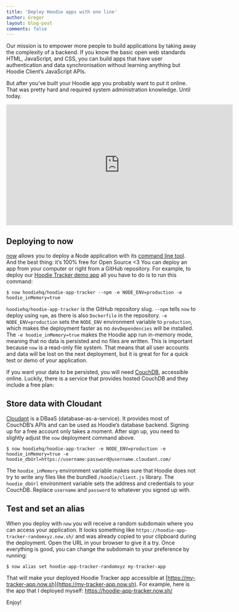 ```yaml
---
title: 'Deploy Hoodie apps with one line'
author: Gregor
layout: blog-post
comments: false
---
```


Our mission is to empower more people to build applications by taking away the complexity of a backend. If you know the basic open web standards HTML, JavaScript, and CSS, you can build apps that have user authentication and data synchronisation without learning anything but Hoodie Client’s JavaScript APIs.

But after you’ve built your Hoodie app you probably want to put it online. That was pretty hard and required system administration knowledge. Until today.

<iframe width="600" height="320" src="https://www.youtube.com/embed/OVWCnEmjZBc" frameborder="0" allowfullscreen></iframe>

## Deploying to now

[now](https://zeit.co/now/) allows you to deploy a Node application with its [command line tool](https://github.com/zeit/now-cli). And the best thing: it’s 100% free for Open Source <3 You can deploy an app from your computer or right from a GitHub repository. For example, to deploy our [Hoodie Tracker demo app](https://github.com/hoodiehq/hoodie-app-tracker) all you have to do is to run this command:

```
$ now hoodiehq/hoodie-app-tracker --npm -e NODE_ENV=production -e hoodie_inMemory=true
```

`hoodiehq/hoodie-app-tracker` is the GitHub repository slug. `--npm` tells `now` to deploy using `npm`, as there is also `Dockerfile` in the repository. `-e NODE_ENV=production` sets the `NODE_ENV` environment variable to `production`, which makes the deployment faster as no `devDependencies` will be installed. The `-e hoodie_inMemory=true` makes the Hoodie app run in-memory mode, meaning that no data is persisted and no files are written. This is important because `now` is a read-only file system. That means that all user accounts and data will be lost on the next deployment, but it is great for for a quick test or demo of your application.

If you want your data to be persisted, you will need [CouchDB](http://couchdb.apache.org/), accessible online. Luckily, there is a service that provides hosted CouchDB and they include a free plan:

## Store data with Cloudant

[Cloudant](https://cloudant.com/) is a DBaaS (database-as-a-service). It provides most of CouchDB’s APIs and can be used as Hoodie’s database backend. Signing up for a free account only takes a moment. After sign up, you need to slightly adjust the `now` deployment command above.

```
$ now hoodiehq/hoodie-app-tracker -e NODE_ENV=production -e hoodie_inMemory=true -e hoodie_dbUrl=https://username:password@username.cloudant.com/
```

The `hoodie_inMemory` environment variable makes sure that Hoodie does not try to write any files like the bundled `/hoodie/client.js` library. The `hoodie_dbUrl` environment variable sets the address and credentials to your CouchDB. Replace `username` and `password` to whatever you signed up with.

## Test and set an alias

When you deploy with `now` you will receive a random subdomain where you can access your application. It looks something like `https://hoodie-app-tracker-randomxyz.now.sh/` and was already copied to your clipboard during the deployment. Open the URL in your browser to give it a try. Once everything is good, you can change the subdomain to your preference by running:

```
$ now alias set hoodie-app-tracker-randomxyz my-tracker-app
```

That will make your deployed Hoodie Tracker app accessible at [https://my-tracker-app.now.sh](https://my-tracker-app.now.sh). For example, here is the app that I deployed myself: https://hoodie-app-tracker.now.sh/

Enjoy!
